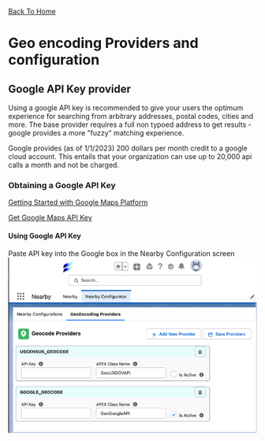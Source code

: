 [Back To Home](index.md)

# Geo encoding Providers and configuration


## Google API Key provider

Using a google API key is recommended to give your users the optimum experience for searching from arbitrary addresses, postal codes, cities and more.
The base provider requires a full non typoed address to get results - google provides a more "fuzzy" matching experience.

Google provides (as of 1/1/2023) 200 dollars per month credit to a google cloud account. This entails that your organization can use up to 20,000 api calls a month and not be charged.

### Obtaining a Google API Key

[Getting Started with Google Maps Platform](https://developers.google.com/maps/gmp-get-started)

[Get Google Maps API Key](https://developers.google.com/maps/documentation/geocoding/get-api-key)

#### Using Google API Key

Paste API key into the Google box in the Nearby Configuration screen
![Google API Key](docs/images/google_api_key.png)
